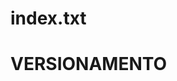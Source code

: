 # index.txt
<HTML>
<HEAD><TITLE>ATIVIDADE DE VERSIONAMENTO</TITLE></HEAD>
<BODY>
   <H1> VERSIONAMENTO </H1>
</BODY>
</HTML>
